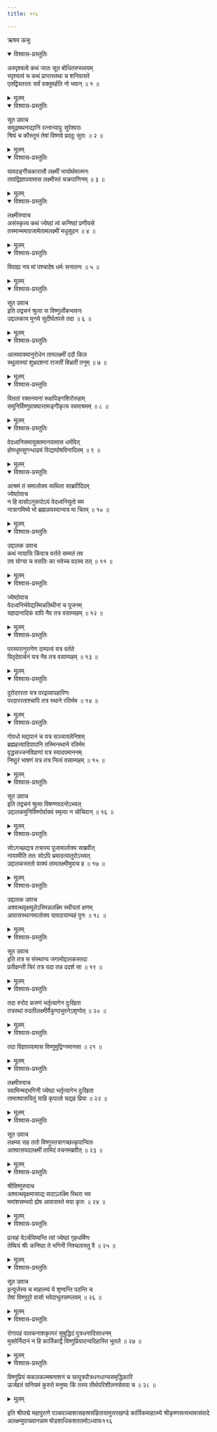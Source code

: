 ```yaml
---
title: ११६

---
```

ऋषय ऊचुः  

<details open><summary>विश्वास-प्रस्तुतिः</summary>

अस्पृश्यत्वे कथं जातः सूत बोधितरुस्त्वयम्  
स्पृश्यत्वं च कथं प्राप्तस्तथा च शनिवासरे  
एतद्विस्तरतः सर्वं वक्तुमर्हति नो भवान् ॥ १ ॥
</details>

<details><summary>मूलम्</summary>

अस्पृश्यत्वे कथं जातः सूत बोधितरुस्त्वयम्  
स्पृश्यत्वं च कथं प्राप्तस्तथा च शनिवासरे  
एतद्विस्तरतः सर्वं वक्तुमर्हति नो भवान् ॥ १ ॥
</details>



<details open><summary>विश्वास-प्रस्तुतिः</summary>

सूत उवाच  
समुद्रमथनाद्यानि रत्नान्यापुः सुरेश्वराः  
श्रियं च कौस्तुभं तेषां विष्णवे प्रददुः सुराः ॥ २ ॥
</details>

<details><summary>मूलम्</summary>

सूत उवाच  
समुद्रमथनाद्यानि रत्नान्यापुः सुरेश्वराः  
श्रियं च कौस्तुभं तेषां विष्णवे प्रददुः सुराः ॥ २ ॥
</details>



<details open><summary>विश्वास-प्रस्तुतिः</summary>

यावदङ्गीचकारासौ लक्ष्मीं भार्यार्थमात्मनः  
तावद्विज्ञापयामास लक्ष्मीस्तं चक्रपाणिनम् ॥ ३ ॥
</details>

<details><summary>मूलम्</summary>

यावदङ्गीचकारासौ लक्ष्मीं भार्यार्थमात्मनः  
तावद्विज्ञापयामास लक्ष्मीस्तं चक्रपाणिनम् ॥ ३ ॥
</details>



<details open><summary>विश्वास-प्रस्तुतिः</summary>

लक्ष्मीरुवाच  
असंस्कृत्य कथं ज्येष्ठां त्वं कनिष्ठां प्रणीयसे  
तस्मान्ममाग्रजामेतामलक्ष्मीं मधुसूदन ॥ ४ ॥
</details>

<details><summary>मूलम्</summary>

लक्ष्मीरुवाच  
असंस्कृत्य कथं ज्येष्ठां त्वं कनिष्ठां प्रणीयसे  
तस्मान्ममाग्रजामेतामलक्ष्मीं मधुसूदन ॥ ४ ॥
</details>



<details open><summary>विश्वास-प्रस्तुतिः</summary>

विवाह्य नय मां पश्चादेष धर्मः सनातनः ॥ ५ ॥
</details>

<details><summary>मूलम्</summary>

विवाह्य नय मां पश्चादेष धर्मः सनातनः ॥ ५ ॥
</details>



<details open><summary>विश्वास-प्रस्तुतिः</summary>

सूत उवाच  
इति तद्वचनं श्रुत्वा स विष्णुर्लोकभावनः  
उद्दालकाय मुनये सुदीर्घतपसे तदा ॥ ६ ॥
</details>

<details><summary>मूलम्</summary>

सूत उवाच  
इति तद्वचनं श्रुत्वा स विष्णुर्लोकभावनः  
उद्दालकाय मुनये सुदीर्घतपसे तदा ॥ ६ ॥
</details>



<details open><summary>विश्वास-प्रस्तुतिः</summary>

आत्मवाक्यानुरोधेन तामलक्ष्मीं ददौ किल  
स्थूलास्यां शुभ्रदशनां राजतीं बिभ्रतीं तनुम् ॥ ७ ॥
</details>

<details><summary>मूलम्</summary>

आत्मवाक्यानुरोधेन तामलक्ष्मीं ददौ किल  
स्थूलास्यां शुभ्रदशनां राजतीं बिभ्रतीं तनुम् ॥ ७ ॥
</details>



<details open><summary>विश्वास-प्रस्तुतिः</summary>

विततां रक्तनयनां रूक्षपिङ्गशिरोरुहाम्  
समुनिर्विष्णुवाक्यात्तामङ्गीकृत्य स्वमाश्रमम् ॥ ८ ॥
</details>

<details><summary>मूलम्</summary>

विततां रक्तनयनां रूक्षपिङ्गशिरोरुहाम्  
समुनिर्विष्णुवाक्यात्तामङ्गीकृत्य स्वमाश्रमम् ॥ ८ ॥
</details>



<details open><summary>विश्वास-प्रस्तुतिः</summary>

वेदध्वनिसमायुक्तमानयामास धर्मवित्  
होमधूमसुगन्धाढ्यं विद्याघोषविनादितम् ॥ ९ ॥
</details>

<details><summary>मूलम्</summary>

वेदध्वनिसमायुक्तमानयामास धर्मवित्  
होमधूमसुगन्धाढ्यं विद्याघोषविनादितम् ॥ ९ ॥
</details>



<details open><summary>विश्वास-प्रस्तुतिः</summary>

आश्रमं तं समालोक्य व्यथिता साब्रवीदिदम्  
ज्येष्ठोवाच  
न हि वासोऽनुरूपोऽयं वेदध्वनियुतो मम  
नात्रागमिष्ये भो ब्रह्मन्नयस्वान्यत्र मा चिरम् ॥ १० ॥
</details>

<details><summary>मूलम्</summary>

आश्रमं तं समालोक्य व्यथिता साब्रवीदिदम्  
ज्येष्ठोवाच  
न हि वासोऽनुरूपोऽयं वेदध्वनियुतो मम  
नात्रागमिष्ये भो ब्रह्मन्नयस्वान्यत्र मा चिरम् ॥ १० ॥
</details>



<details open><summary>विश्वास-प्रस्तुतिः</summary>

उद्दालक उवाच  
कथं नायासि किंवात्र वर्त्तते सम्मतं तव  
तव योग्या च वसतिः का भवेच्च वदस्व तत् ॥ ११ ॥
</details>

<details><summary>मूलम्</summary>

उद्दालक उवाच  
कथं नायासि किंवात्र वर्त्तते सम्मतं तव  
तव योग्या च वसतिः का भवेच्च वदस्व तत् ॥ ११ ॥
</details>



<details open><summary>विश्वास-प्रस्तुतिः</summary>

ज्येष्ठोवाच  
वेदध्वनिर्भवेद्यस्मिन्नतिथीनां च पूजनम्  
यज्ञदानादिकं वापि नैव तत्र वसाम्यहम् ॥ १२ ॥
</details>

<details><summary>मूलम्</summary>

ज्येष्ठोवाच  
वेदध्वनिर्भवेद्यस्मिन्नतिथीनां च पूजनम्  
यज्ञदानादिकं वापि नैव तत्र वसाम्यहम् ॥ १२ ॥
</details>



<details open><summary>विश्वास-प्रस्तुतिः</summary>

परस्परानुरागेण दाम्पत्यं यत्र वर्तते  
पितृदेवार्चनं यत्र नैव तत्र वसाम्यहम् ॥ १३ ॥
</details>

<details><summary>मूलम्</summary>

परस्परानुरागेण दाम्पत्यं यत्र वर्तते  
पितृदेवार्चनं यत्र नैव तत्र वसाम्यहम् ॥ १३ ॥
</details>



<details open><summary>विश्वास-प्रस्तुतिः</summary>

दुरोदररता यत्र परद्रव्यापहारिणः  
परदाररताश्चापि तत्र स्थाने रतिर्मम ॥ १४ ॥
</details>

<details><summary>मूलम्</summary>

दुरोदररता यत्र परद्रव्यापहारिणः  
परदाररताश्चापि तत्र स्थाने रतिर्मम ॥ १४ ॥
</details>



<details open><summary>विश्वास-प्रस्तुतिः</summary>

गोवधो मद्यपानं च यत्र सञ्जायतेनिशम्  
ब्रह्महत्यादिपापानि तस्मिन्स्थाने रतिर्मम  
वृद्धसज्जनविप्राणां यत्र स्यादपमाननम्  
निष्ठुरं भाषणं यत्र तत्र नित्यं वसाम्यहम् ॥ १५ ॥
</details>

<details><summary>मूलम्</summary>

गोवधो मद्यपानं च यत्र सञ्जायतेनिशम्  
ब्रह्महत्यादिपापानि तस्मिन्स्थाने रतिर्मम  
वृद्धसज्जनविप्राणां यत्र स्यादपमाननम्  
निष्ठुरं भाषणं यत्र तत्र नित्यं वसाम्यहम् ॥ १५ ॥
</details>



<details open><summary>विश्वास-प्रस्तुतिः</summary>

सूत उवाच  
इति तद्वचनं श्रुत्वा विषण्णवदनोऽभवत्  
उद्दालकमुनिर्विष्णोर्वाक्यं स्मृत्वा न चोचिवान् ॥ १६ ॥
</details>

<details><summary>मूलम्</summary>

सूत उवाच  
इति तद्वचनं श्रुत्वा विषण्णवदनोऽभवत्  
उद्दालकमुनिर्विष्णोर्वाक्यं स्मृत्वा न चोचिवान् ॥ १६ ॥
</details>



<details open><summary>विश्वास-प्रस्तुतिः</summary>

सोऽगच्छद्यत्र तत्रास्य पूजामालोक्य साब्रवीत्  
नायामीति ततः सोऽपि भ्रमादत्यातुरोऽभवत्  
उद्दालकस्ततो वाक्यं तामलक्ष्मीमुवाच ह ॥ १७ ॥
</details>

<details><summary>मूलम्</summary>

सोऽगच्छद्यत्र तत्रास्य पूजामालोक्य साब्रवीत्  
नायामीति ततः सोऽपि भ्रमादत्यातुरोऽभवत्  
उद्दालकस्ततो वाक्यं तामलक्ष्मीमुवाच ह ॥ १७ ॥
</details>



<details open><summary>विश्वास-प्रस्तुतिः</summary>

उद्दालक उवाच  
अश्वत्थवृक्षमूलेऽस्मिन्नलक्ष्मि स्थीयतां क्षणम्  
आवासस्थानमालोक्य यावदायाम्यहं पुनः ॥ १८ ॥
</details>

<details><summary>मूलम्</summary>

उद्दालक उवाच  
अश्वत्थवृक्षमूलेऽस्मिन्नलक्ष्मि स्थीयतां क्षणम्  
आवासस्थानमालोक्य यावदायाम्यहं पुनः ॥ १८ ॥
</details>



<details open><summary>विश्वास-प्रस्तुतिः</summary>

सूत उवाच  
इति तत्र स संस्थाप्य जगामोद्दालकस्तदा  
प्रतीक्षन्ती चिरं तत्र यदा तन्न ददर्श सा ॥ १९ ॥
</details>

<details><summary>मूलम्</summary>

सूत उवाच  
इति तत्र स संस्थाप्य जगामोद्दालकस्तदा  
प्रतीक्षन्ती चिरं तत्र यदा तन्न ददर्श सा ॥ १९ ॥
</details>



<details open><summary>विश्वास-प्रस्तुतिः</summary>

तदा रुरोद करुणं भर्तृत्यागेन दुःखिता  
तत्रस्थां रुदतीलक्ष्मीर्वैकुण्ठभुवनेऽशृणोत् ॥ २० ॥
</details>

<details><summary>मूलम्</summary>

तदा रुरोद करुणं भर्तृत्यागेन दुःखिता  
तत्रस्थां रुदतीलक्ष्मीर्वैकुण्ठभुवनेऽशृणोत् ॥ २० ॥
</details>



<details open><summary>विश्वास-प्रस्तुतिः</summary>

तदा विज्ञापयामास विष्णुमुद्विग्नमानसा ॥ २१ ॥
</details>

<details><summary>मूलम्</summary>

तदा विज्ञापयामास विष्णुमुद्विग्नमानसा ॥ २१ ॥
</details>



<details open><summary>विश्वास-प्रस्तुतिः</summary>

लक्ष्मीरुवाच  
स्वामिन्मद्भगिनी ज्येष्ठा भर्तृत्यागेन दुःखिता  
तामाश्वासयितुं याहि कृपालो यद्यहं प्रिया ॥ २२ ॥
</details>

<details><summary>मूलम्</summary>

लक्ष्मीरुवाच  
स्वामिन्मद्भगिनी ज्येष्ठा भर्तृत्यागेन दुःखिता  
तामाश्वासयितुं याहि कृपालो यद्यहं प्रिया ॥ २२ ॥
</details>



<details open><summary>विश्वास-प्रस्तुतिः</summary>

सूत उवाच  
लक्ष्म्या सह ततो विष्णुस्तत्रागच्छत्कृपान्वितः  
आश्वासयदलक्ष्मीं तामिदं वचनमब्रवीत् ॥ २३ ॥
</details>

<details><summary>मूलम्</summary>

सूत उवाच  
लक्ष्म्या सह ततो विष्णुस्तत्रागच्छत्कृपान्वितः  
आश्वासयदलक्ष्मीं तामिदं वचनमब्रवीत् ॥ २३ ॥
</details>



<details open><summary>विश्वास-प्रस्तुतिः</summary>

श्रीविष्णुरुवाच  
अश्वत्थवृक्षमासाद्य सदाऽलक्ष्मि स्थिरा भव  
ममांशसम्भवो ह्येष आवासस्ते मया कृतः ॥ २४ ॥
</details>

<details><summary>मूलम्</summary>

श्रीविष्णुरुवाच  
अश्वत्थवृक्षमासाद्य सदाऽलक्ष्मि स्थिरा भव  
ममांशसम्भवो ह्येष आवासस्ते मया कृतः ॥ २४ ॥
</details>



<details open><summary>विश्वास-प्रस्तुतिः</summary>

प्रत्यहं येऽर्चयिष्यन्ति त्वां ज्येष्ठां गृहधर्मिणः  
तेष्वियं श्रीः कनिष्ठा ते भगिनी निश्चलास्तु वै ॥ २५ ॥
</details>

<details><summary>मूलम्</summary>

प्रत्यहं येऽर्चयिष्यन्ति त्वां ज्येष्ठां गृहधर्मिणः  
तेष्वियं श्रीः कनिष्ठा ते भगिनी निश्चलास्तु वै ॥ २५ ॥
</details>



<details open><summary>विश्वास-प्रस्तुतिः</summary>

सूत उवाच  
इत्यूर्जस्य च माहात्म्यं ये शृण्वन्ति पठन्ति च  
तेषां विष्णुपुरे वासो भवेदाभूतसम्प्लवम् ॥ २६ ॥
</details>

<details><summary>मूलम्</summary>

सूत उवाच  
इत्यूर्जस्य च माहात्म्यं ये शृण्वन्ति पठन्ति च  
तेषां विष्णुपुरे वासो भवेदाभूतसम्प्लवम् ॥ २६ ॥
</details>



<details open><summary>विश्वास-प्रस्तुतिः</summary>

रोगापहं पातकनाशकृत्परं सुबुद्धिदं पुत्रधनादिसाधनम्  
मुक्तेर्निदानं न हि कार्तिकाद्वै विष्णुप्रियादन्यदिहास्ति भूतले ॥ २७ ॥
</details>

<details><summary>मूलम्</summary>

रोगापहं पातकनाशकृत्परं सुबुद्धिदं पुत्रधनादिसाधनम्  
मुक्तेर्निदानं न हि कार्तिकाद्वै विष्णुप्रियादन्यदिहास्ति भूतले ॥ २७ ॥
</details>



<details open><summary>विश्वास-प्रस्तुतिः</summary>

विष्णुप्रियं सकलकल्मषनाशनं च सत्पुत्रपौत्रधनधान्यसमृद्धिकारि  
ऊर्जव्रतं सनियमं कुरुते मनुष्यः किं तस्य तीर्थपरिशीलनसेवया च ॥ २८ ॥
</details>

<details><summary>मूलम्</summary>

विष्णुप्रियं सकलकल्मषनाशनं च सत्पुत्रपौत्रधनधान्यसमृद्धिकारि  
ऊर्जव्रतं सनियमं कुरुते मनुष्यः किं तस्य तीर्थपरिशीलनसेवया च ॥ २८ ॥
</details>


इति श्रीपाद्मे महापुराणे पञ्चपञ्चाशत्सहस्रसंहितायामुत्तरखण्डे कार्तिकमाहात्म्ये श्रीकृष्णसत्यभामासंवादे अलक्ष्म्युपाख्यानन्नाम षोडशाधिकशततमोऽध्यायः११६
